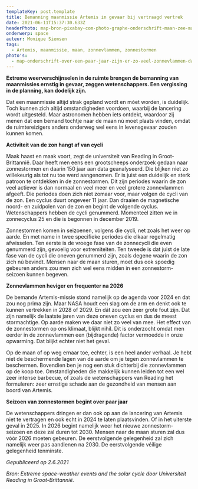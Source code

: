 ```yaml
---
templateKey: post.template
title: Bemanning maanmissie Artemis in gevaar bij vertraagd vertrek
date: 2021-06-11T15:37:30.633Z
headerPhoto: map-bron-pixabay-com-photo-graphe-onderschrift-maan-zee-maanlicht-image-img-maan-zee-maanlicht-jpg
onderwerp: space
auteur: Monique Siemsen
tags:
  - Artemis, maanmissie, maan, zonnevlammen, zonnestormen
photo's:
  - map-onderschrift-over-een-paar-jaar-zijn-er-zo-veel-zonnevlammen-dat-de-bemanning-van-de-artemis-missie-ernstig-in-gevaar-zal-zijn-bron-pixabay-com-nasa_imagery-image-img-zon-zonnevlam-zonnestorm-jpg
---
```

**Extreme weerverschijnselen in de ruimte brengen de bemanning van maanmissies ernstig in gevaar, zeggen wetenschappers. Een vergissing in de planning, kan dodelijk zijn.**

Dat een maanmissie altijd strak gepland wordt en móet worden, is duidelijk. Toch kunnen zich altijd omstandigheden voordoen, waarbij de lancering wordt uitgesteld. Maar astronomen hebben iets ontdekt, waardoor zij menen dat een bemand tochtje naar de maan nú moet plaats vinden, omdat de ruimtereizigers anders onderweg wel eens in levensgevaar zouden kunnen komen.

**Activiteit van de zon hangt af van cycli**

Maak haast en maak voort, zegt de universiteit van Reading in Groot-Brittannië. Daar heeft men eens een grootscheeps onderzoek gedaan naar zonnestormen en daarin 150 jaar aan data geanalyseerd. Die blijken niet zo willekeurig als tot nu toe werd aangenomen. Er is juist een duidelijk en sterk patroon te ontdekken in de zonnestormen. Dit zijn periodes waarin de zon veel actiever is dan normaal en veel meer en veel grotere zonnevlammen afgeeft. Die periodes doen zich niet zomaar voor, maar volgen de cycli van de zon. Een cyclus duurt ongeveer 11 jaar. Dan draaien de magnetische noord- en zuidpolen van de zon en begint de volgende cyclus. Wetenschappers hebben de cycli genummerd. Momenteel zitten we in zonnecyclus 25 en die is begonnen in december 2019.

Zonnestormen komen in seizoenen, volgens die cycli, net zoals het weer op aarde. En met name in twee specifieke periodes die elkaar regelmatig afwisselen. Ten eerste is de vroege fase van de zonnecycli die even genummerd zijn, gevoelig voor extremiteiten. Ten tweede is dat juist de late fase van de cycli die oneven genummerd zijn, zoals degene waarin de zon zich nú bevindt. Mensen naar de maan sturen, moet dus ook spoedig gebeuren anders zou men zich wel eens midden in een zonnestorm-seizoen kunnen begeven. 

**Zonnevlammen heviger en frequenter na 2026**

De bemande Artemis-missie stond namelijk op de agenda voor 2024 en dat zou nog prima zijn. Maar NASA houdt een slag om de arm en denkt ook te kunnen vertrekken in 2028 of 2029. En dát zou een zeer grote fout zijn. Dat zijn namelijk de laatste jaren van deze oneven cyclus en dus de meest stormachtige. Op aarde maken we daar niet zo veel van mee. Het effect van de zonnestormen op ons klimaat, blijkt nihil. Dit is onderzocht omdat men eerder in de zonnevlammen een (bijdragende) factor vermoedde in onze opwarming. Dat blijkt echter niet het geval. 

Op de maan of op weg ernaar toe, echter, is een heel ander verhaal. Je hebt niet de beschermende lagen van de aarde om je tegen zonnevlammen te beschermen. Bovendien ben je nog een stuk dichterbij die zonnevlammen op de koop toe. Omstandigheden die makkelijk kunnen leiden tot een wel zeer intense barbecue, of zoals de wetenschappers van Reading het formuleren: zeer ernstige schade aan de gezondheid van mensen aan boord van Artemis.

**Seizoen van zonnestormen begint over paar jaar**

De wetenschappers dringen er dan ook op aan de lancering van Artemis niet te vertragen en ook echt in 2024 te laten plaatsvinden. Of in het uiterste geval in 2025. In 2026 begint namelijk weer het nieuwe zonnestorm-seizoen en deze zal duren tot 2030. Mensen naar de maan sturen zal dus vóór 2026 moeten gebeuren. De eerstvolgende gelegenheid zal zich namelijk weer pas aandienen na 2030. De eerstvolgende véilige gelegenheid tenminste.

*Gepubliceerd op 2.6.2021*

*Bron: Extreme space-weather events and the solar cycle door Universiteit Reading in Groot-Brittannië.*